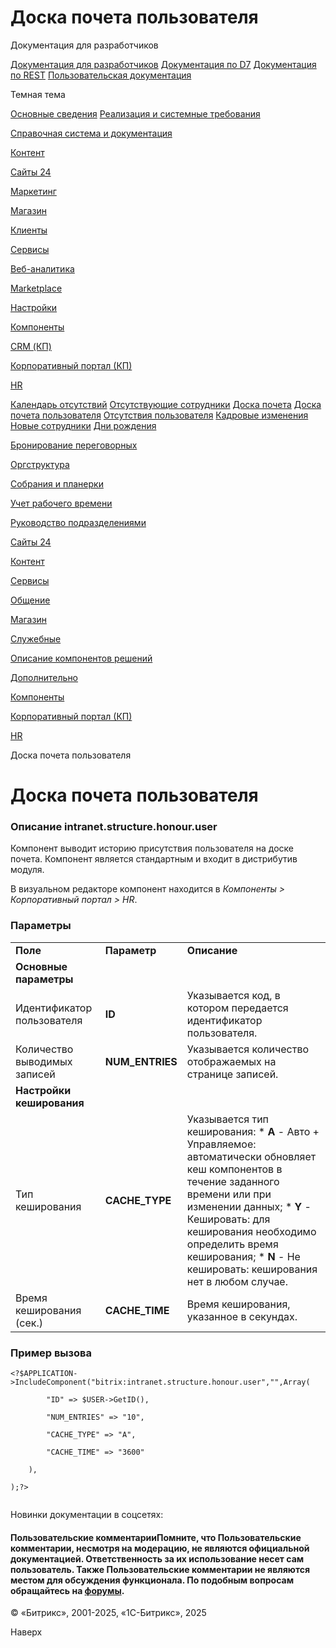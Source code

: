 # Доска почета пользователя

Документация для разработчиков

[Документация для разработчиков](https://dev.1c-bitrix.ru/api_help/)
[Документация по D7](https://dev.1c-bitrix.ru/api_d7/)
[Документация по REST](https://dev.1c-bitrix.ru/rest_help/)
[Пользовательская документация](https://dev.1c-bitrix.ru/user_help/)

Темная тема

[Основные сведения](/user_help/index.php)
[Реализация и системные требования](/user_help/reqintro.php)

[Справочная система и документация](/user_help/help/index.php)

[Контент](/user_help/content/index.php)

[Сайты 24](/user_help/sites24/index.php)

[Маркетинг](/user_help/marketing/index.php)

[Магазин](/user_help/store/index.php)

[Клиенты](/user_help/clients/index.php)

[Сервисы](/user_help/service/index.php)

[Веб-аналитика](/user_help/statistic/index.php)

[Marketplace](/user_help/marketplace/index.php)

[Настройки](/user_help/settings/index.php)

[Компоненты](/user_help/components/index.php)

[CRM (КП)](/user_help/components/crm/index.php)

[Корпоративный портал (КП)](/user_help/components/intranet/index.php)

[HR](/user_help/components/intranet/intranet_user/index.php)

[Календарь отсутствий](/user_help/components/intranet/intranet_user/intranet_absence_calendar.php)
[Отсутствующие сотрудники](/user_help/components/intranet/intranet_user/intranet_structure_informer_absent.php)
[Доска почета](/user_help/components/intranet/intranet_user/intranet_structure_honour.php)
[Доска почета пользователя](/user_help/components/intranet/intranet_user/intranet_structure_honour_user.php)
[Отсутствия пользователя](/user_help/components/intranet/intranet_user/intranet_absence_user.php)
[Кадровые изменения](/user_help/components/intranet/intranet_user/intranet_structure_events.php)
[Новые сотрудники](/user_help/components/intranet/intranet_user/intranet_structure_informer_new.php)
[Дни рождения](/user_help/components/intranet/intranet_user/intranet_structure_birthday_nearest.php)

[Бронирование переговорных](/user_help/components/intranet/intranet_reserve/index.php)

[Оргструктура](/user_help/components/intranet/intranet_search/index.php)

[Собрания и планерки](/user_help/components/intranet/meetings/index.php)

[Учет рабочего времени](/user_help/components/intranet/timeman/index.php)

[Руководство подразделениями](/user_help/components/intranet/intranet_structure_head_user.php)

[Сайты 24](/user_help/components/landing/index.php)

[Контент](/user_help/components/content/index.php)

[Сервисы](/user_help/components/services/index.php)

[Общение](/user_help/components/obschenie/index.php)

[Магазин](/user_help/components/magazin/index.php)

[Служебные](/user_help/components/sluzhebnie/index.php)

[Описание компонентов решений](/user_help/description_decisions/index.php)

[Дополнительно](/user_help/additional/index.php)

[Компоненты](/user_help/components/index.php)

[Корпоративный портал (КП)](/user_help/components/intranet/index.php)

[HR](/user_help/components/intranet/intranet_user/index.php)

Доска почета пользователя

# Доска почета пользователя

### Описание **intranet.structure.honour.user**

Компонент выводит историю присутствия пользователя на доске почета. Компонент является стандартным и входит в дистрибутив модуля.

В визуальном редакторе компонент находится в *Компоненты > Корпоративный портал > HR*.

### Параметры

|  |  |  |
| --- | --- | --- |
| **Поле** | **Параметр** | **Описание** |
| **Основные параметры** | | |
| Идентификатор пользователя | **ID** | Указывается код, в котором передается идентификатор пользователя. |
| Количество выводимых записей | **NUM\_ENTRIES** | Указывается количество отображаемых на странице записей. |
| **Настройки кеширования** | | |
| Тип кеширования | **CACHE\_TYPE** | Указывается тип кеширования:  * **A** - Авто + Управляемое: автоматически обновляет кеш компонентов в течение заданного времени или при изменении данных; * **Y** - Кешировать: для кеширования необходимо определить время кеширования; * **N** - Не кешировать: кеширования нет в любом случае. |
| Время кеширования (сек.) | **CACHE\_TIME** | Время кеширования, указанное в секундах. |

### Пример вызова

```
<?$APPLICATION->IncludeComponent("bitrix:intranet.structure.honour.user","",Array(
		"ID" => $USER->GetID(),
		"NUM_ENTRIES" => "10",
		"CACHE_TYPE" => "A",
		"CACHE_TIME" => "3600"
	),
);?>

```

Новинки документации в соцсетях:

#### Пользовательские комментарииПомните, что Пользовательские комментарии, несмотря на модерацию, не являются официальной документацией. Ответственность за их использование несет сам пользователь. Также Пользовательские комментарии не являются местом для обсуждения функционала. По подобным вопросам обращайтесь на [форумы](http://dev.1c-bitrix.ru/community/forums/group1/).

© «Битрикс», 2001-2025, «1С-Битрикс», 2025

Наверх
